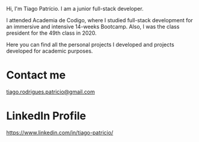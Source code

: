 Hi, I'm Tiago Patrício. I am a junior full-stack developer.

I attended Academia de Codigo, where I studied full-stack development for an immersive and intensive 14-weeks Bootcamp. Also, I was the class president for the 49th class in 2020.

Here you can find all the personal projects I developed and projects developed for academic purposes.

# Contact me
tiago.rodrigues.patricio@gmail.com

# LinkedIn Profile
https://www.linkedin.com/in/tiago-patricio/



